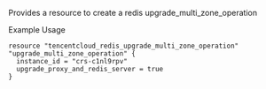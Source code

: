 Provides a resource to create a redis upgrade_multi_zone_operation

Example Usage

```hcl
resource "tencentcloud_redis_upgrade_multi_zone_operation" "upgrade_multi_zone_operation" {
  instance_id = "crs-c1nl9rpv"
  upgrade_proxy_and_redis_server = true
}
```